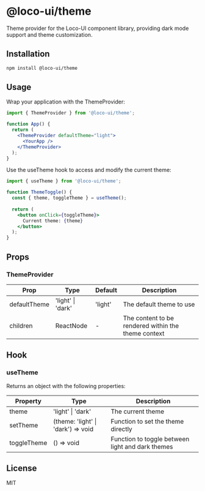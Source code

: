 # @loco-ui/theme

Theme provider for the Loco-UI component library, providing dark mode support and theme customization.

## Installation

```bash
npm install @loco-ui/theme
```

## Usage

Wrap your application with the ThemeProvider:

```jsx
import { ThemeProvider } from '@loco-ui/theme';

function App() {
  return (
    <ThemeProvider defaultTheme="light">
      <YourApp />
    </ThemeProvider>
  );
}
```

Use the useTheme hook to access and modify the current theme:

```jsx
import { useTheme } from '@loco-ui/theme';

function ThemeToggle() {
  const { theme, toggleTheme } = useTheme();
  
  return (
    <button onClick={toggleTheme}>
      Current theme: {theme}
    </button>
  );
}
```

## Props

### ThemeProvider

| Prop | Type | Default | Description |
|------|------|---------|-------------|
| defaultTheme | 'light' \| 'dark' | 'light' | The default theme to use |
| children | ReactNode | - | The content to be rendered within the theme context |

## Hook

### useTheme

Returns an object with the following properties:

| Property | Type | Description |
|----------|------|-------------|
| theme | 'light' \| 'dark' | The current theme |
| setTheme | (theme: 'light' \| 'dark') => void | Function to set the theme directly |
| toggleTheme | () => void | Function to toggle between light and dark themes |

## License

MIT